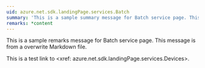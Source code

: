 ```yaml
---
uid: azure.net.sdk.landingPage.services.Batch
summary: 'This is a sample summary message for Batch service page. This message is from a overwrite Markdown file.'
remarks: *content
---
```


This is a sample remarks message for Batch service page. This message is from a overwrite Markdown file.

This is a test link to <xref: azure.net.sdk.landingPage.services.Devices>.
